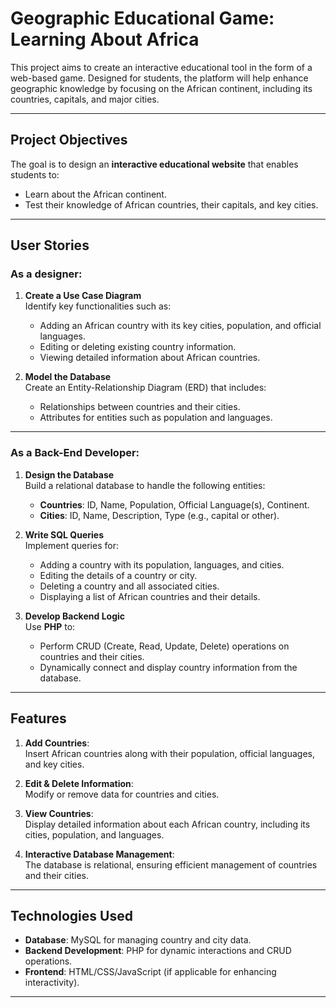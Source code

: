 # Geographic Educational Game: Learning About Africa

This project aims to create an interactive educational tool in the form of a web-based game. Designed for students, the platform will help enhance geographic knowledge by focusing on the African continent, including its countries, capitals, and major cities.

---

## **Project Objectives**

The goal is to design an **interactive educational website** that enables students to:
- Learn about the African continent.
- Test their knowledge of African countries, their capitals, and key cities.

---

## **User Stories**

### **As a designer:**
1. **Create a Use Case Diagram**  
   Identify key functionalities such as:
   - Adding an African country with its key cities, population, and official languages.
   - Editing or deleting existing country information.
   - Viewing detailed information about African countries.

2. **Model the Database**  
   Create an Entity-Relationship Diagram (ERD) that includes:
   - Relationships between countries and their cities.
   - Attributes for entities such as population and languages.

---

### **As a Back-End Developer:**
1. **Design the Database**  
   Build a relational database to handle the following entities:
   - **Countries**: ID, Name, Population, Official Language(s), Continent.
   - **Cities**: ID, Name, Description, Type (e.g., capital or other).

2. **Write SQL Queries**  
   Implement queries for:
   - Adding a country with its population, languages, and cities.
   - Editing the details of a country or city.
   - Deleting a country and all associated cities.
   - Displaying a list of African countries and their details.

3. **Develop Backend Logic**  
   Use **PHP** to:
   - Perform CRUD (Create, Read, Update, Delete) operations on countries and their cities.
   - Dynamically connect and display country information from the database.

---

## **Features**

1. **Add Countries**:  
   Insert African countries along with their population, official languages, and key cities.
   
2. **Edit & Delete Information**:  
   Modify or remove data for countries and cities.

3. **View Countries**:  
   Display detailed information about each African country, including its cities, population, and languages.

4. **Interactive Database Management**:  
   The database is relational, ensuring efficient management of countries and their cities.

---

## **Technologies Used**

- **Database**: MySQL for managing country and city data.
- **Backend Development**: PHP for dynamic interactions and CRUD operations.
- **Frontend**: HTML/CSS/JavaScript (if applicable for enhancing interactivity).

---